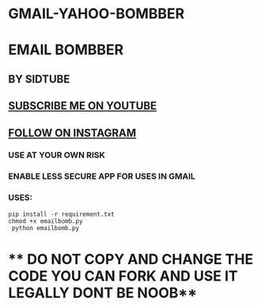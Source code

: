 # GMAIL-YAHOO-BOMBBER
# EMAIL BOMBBER
## BY SIDTUBE
##  <a href="https://bit.ly/sidtubesub">SUBSCRIBE ME ON YOUTUBE</a>
##  <a href="https://www.instagram.com/cimplesid">FOLLOW ON INSTAGRAM</a>
### USE AT YOUR OWN RISK
### ENABLE LESS SECURE APP FOR USES IN GMAIL
### USES:

```
pip install -r requirement.txt
chmod +x emailbomb.py
 python emailbomb.py
 ```  
 
 # ** DO NOT COPY AND CHANGE THE CODE YOU CAN FORK AND USE IT LEGALLY DONT BE NOOB**
      
      

